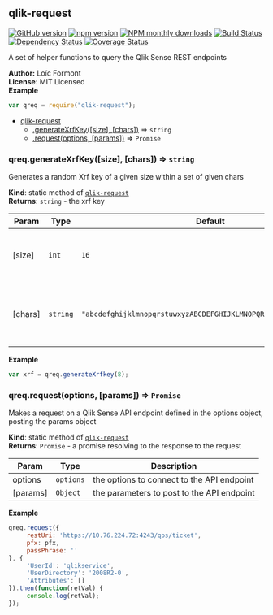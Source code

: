 <a name="module_qlik-request"></a>

## qlik-request
[![GitHub version](https://badge.fury.io/gh/pouc%2Fqlik-request.svg)](https://badge.fury.io/gh/pouc%2Fqlik-request)[![npm version](https://badge.fury.io/js/qlik-request.svg)](https://badge.fury.io/js/qlik-request)[![NPM monthly downloads](https://img.shields.io/npm/dm/qlik-request.svg?style=flat)](https://npmjs.org/package/qlik-request)[![Build Status](https://travis-ci.org/pouc/qlik-request.svg?branch=master)](https://travis-ci.org/pouc/qlik-request)[![Dependency Status](https://gemnasium.com/badges/github.com/pouc/qlik-request.svg)](https://gemnasium.com/github.com/pouc/qlik-request)[![Coverage Status](https://coveralls.io/repos/github/pouc/qlik-request/badge.svg?branch=master)](https://coveralls.io/github/pouc/qlik-request?branch=master)A set of helper functions to query the Qlik Sense REST endpoints

**Author:** Lo&iuml;c Formont  
**License**: MIT Licensed  
**Example**  
```javascriptvar qreq = require("qlik-request");```

* [qlik-request](#module_qlik-request)
    * [.generateXrfKey([size], [chars])](#module_qlik-request.generateXrfKey) ⇒ <code>string</code>
    * [.request(options, [params])](#module_qlik-request.request) ⇒ <code>Promise</code>

<a name="module_qlik-request.generateXrfKey"></a>

### qreq.generateXrfKey([size], [chars]) ⇒ <code>string</code>
Generates a random Xrf key of a given size within a set of given chars

**Kind**: static method of <code>[qlik-request](#module_qlik-request)</code>  
**Returns**: <code>string</code> - the xrf key  

| Param | Type | Default | Description |
| --- | --- | --- | --- |
| [size] | <code>int</code> | <code>16</code> | the number of characters of the xrf key |
| [chars] | <code>string</code> | <code>&quot;abcdefghijklmnopqrstuwxyzABCDEFGHIJKLMNOPQRSTUWXYZ0123456789&quot;</code> | the characters from which to construct the key |

**Example**  
```javascriptvar xrf = qreq.generateXrfkey(8);```
<a name="module_qlik-request.request"></a>

### qreq.request(options, [params]) ⇒ <code>Promise</code>
Makes a request on a Qlik Sense API endpoint defined in the options object, posting the params object

**Kind**: static method of <code>[qlik-request](#module_qlik-request)</code>  
**Returns**: <code>Promise</code> - a promise resolving to the response to the request  

| Param | Type | Description |
| --- | --- | --- |
| options | <code>options</code> | the options to connect to the API endpoint |
| [params] | <code>Object</code> | the parameters to post to the API endpoint |

**Example**  
```javascriptqreq.request({     restUri: 'https://10.76.224.72:4243/qps/ticket',     pfx: pfx,     passPhrase: ''}, {     'UserId': 'qlikservice',     'UserDirectory': '2008R2-0',     'Attributes': []}).then(function(retVal) {     console.log(retVal);});```
